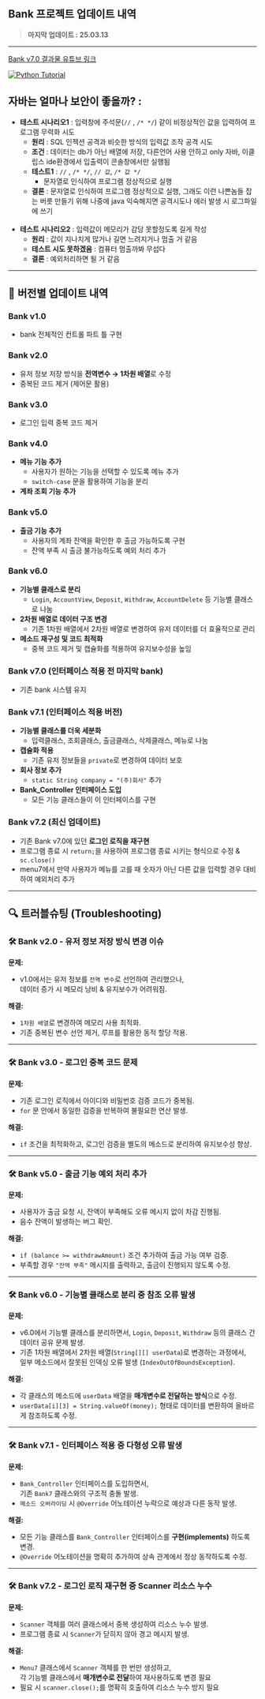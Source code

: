 ## Bank 프로젝트 업데이트 내역
 >  **마지막 업데이트 : 25.03.13**
---
[Bank v7.0 결과물 유튜브 링크](https://www.youtube.com/watch?v=3mcZiNizd04)

[![Python Tutorial](https://img.youtube.com/vi/3mcZiNizd04/0.jpg)](https://www.youtube.com/watch?v=3mcZiNizd04)

## 자바는 얼마나 보안이 좋을까? : 
- **테스트 시나리오1** : 입력창에 주석문(`//` , `/* */`) 같이 비정상적인 값을 입력하여 프로그램 무력화 시도
  - **원리** : SQL 인젝션 공격과 비슷한 방식의 입력값 조작 공격 시도
  - **조건** : 데이터는 db가 아닌 배열에 저장, 다른언어 사용 안하고 only 자바, 이클립스 ide환경에서 입출력이 콘솔창에서만 실행됨
  - **테스트1** : `//` , `/* */`, `// 값`, `/* 값 */`
    - 문자열로 인식하여 프로그램 정상적으로 실행
  - **결론** : 문자열로 인식하여 프로그램 정상적으로 실행, 그래도 이런 나쁜놈들 잡는 버릇 만들기 위해 나중에 java 익숙해지면 공격시도나 에러 발생 시 로그파일에 쓰기  <br></br>
- **테스트 시나리오2** : 입력값이 메모리가 감당 못할정도록 길게 작성
  - **원리** : 값이 지나치게 많거나 길면 느려지거나 멈출 거 같음
  - **테스트 시도 못하겠음** : 컴퓨터 멈출까봐 무섭다
  - **결론** : 예외처리하면 될 거 같음
---

## 🔹 **버전별 업데이트 내역**

### Bank v1.0  
- bank 전체적인 컨트롤 파트 틀 구현  

### Bank v2.0  
- 유저 정보 저장 방식을 **전역변수 → 1차원 배열**로 수정  
- 중복된 코드 제거 (제어문 활용)  

### Bank v3.0  
- 로그인 입력 중복 코드 제거  

### Bank v4.0  
- **메뉴 기능 추가**  
  - 사용자가 원하는 기능을 선택할 수 있도록 메뉴 추가  
  - `switch-case` 문을 활용하여 기능을 분리  
- **계좌 조회 기능 추가**  

### Bank v5.0  
- **출금 기능 추가**  
  - 사용자의 계좌 잔액을 확인한 후 출금 가능하도록 구현  
  - 잔액 부족 시 출금 불가능하도록 예외 처리 추가  

### Bank v6.0  
- **기능별 클래스로 분리**  
  - `Login`, `AccountView`, `Deposit`, `Withdraw`, `AccountDelete` 등 기능별 클래스로 나눔  
- **2차원 배열로 데이터 구조 변경**  
  - 기존 1차원 배열에서 2차원 배열로 변경하여 유저 데이터를 더 효율적으로 관리  
- **메소드 재구성 및 코드 최적화**  
  - 중복 코드 제거 및 캡슐화를 적용하여 유지보수성을 높임  

### Bank v7.0 (인터페이스 적용 전 마지막 bank)  
- 기존 bank 시스템 유지  

### Bank v7.1 (인터페이스 적용 버전)  
- **기능별 클래스를 더욱 세분화**  
  - 입력클래스, 조회클래스, 출금클래스, 삭제클래스, 메뉴로 나눔  
- **캡슐화 적용**  
  - 기존 유저 정보들을 `private`로 변경하여 데이터 보호  
- **회사 정보 추가**  
  - `static String company = "(주)회사"` 추가  
- **Bank_Controller 인터페이스 도입**  
  - 모든 기능 클래스들이 이 인터페이스를 구현  

### Bank v7.2 (최신 업데이트)  
- 기존 Bank v7.0에 있던 **로그인 로직을 재구현**  
- 프로그램 종료 시 `return;`을 사용하여 프로그램 종료 시키는 형식으로 수정 & `sc.close()`
- menu7에서 만약 사용자가 메뉴를 고를 때 숫자가 아닌 다른 값을 입력할 경우 대비하여 예외처리 추가
   
---

## 🔍 **트러블슈팅 (Troubleshooting)**

### 🛠 **Bank v2.0 - 유저 정보 저장 방식 변경 이슈**  
**문제:**  
- v1.0에서는 유저 정보를 `전역 변수`로 선언하여 관리했으나,  
  데이터 증가 시 메모리 낭비 & 유지보수가 어려워짐.  

**해결:**  
- `1차원 배열`로 변경하여 메모리 사용 최적화.  
- 기존 중복된 변수 선언 제거, 루프를 활용한 동적 할당 적용.  

---  

### 🛠 **Bank v3.0 - 로그인 중복 코드 문제**  
**문제:**  
- 기존 로그인 로직에서 아이디와 비밀번호 검증 코드가 중복됨.  
- `for` 문 안에서 동일한 검증을 반복하여 불필요한 연산 발생.  

**해결:**  
- `if` 조건을 최적화하고, 로그인 검증을 별도의 메소드로 분리하여 유지보수성 향상.  

---  

### 🛠 **Bank v5.0 - 출금 기능 예외 처리 추가**  
**문제:**  
- 사용자가 출금 요청 시, 잔액이 부족해도 오류 메시지 없이 차감 진행됨.  
- 음수 잔액이 발생하는 버그 확인.  

**해결:**  
- `if (balance >= withdrawAmount)` 조건 추가하여 출금 가능 여부 검증.  
- 부족할 경우 `"잔액 부족"` 메시지를 출력하고, 출금이 진행되지 않도록 수정.  

---  

### 🛠 **Bank v6.0 - 기능별 클래스로 분리 중 참조 오류 발생**  
**문제:**  
- v6.0에서 기능별 클래스를 분리하면서, `Login`, `Deposit`, `Withdraw` 등의 클래스 간 데이터 공유 문제 발생.  
- 기존 1차원 배열에서 2차원 배열(`String[][] userData`)로 변경하는 과정에서,  
  일부 메소드에서 잘못된 인덱싱 오류 발생 (`IndexOutOfBoundsException`).  

**해결:**  
- 각 클래스의 메소드에 `userData` 배열을 **매개변수로 전달하는 방식**으로 수정.  
- `userData[i][3] = String.valueOf(money);` 형태로 데이터를 변환하여 올바르게 참조하도록 수정.  

---  

### 🛠 **Bank v7.1 - 인터페이스 적용 중 다형성 오류 발생**  
**문제:**  
- `Bank_Controller` 인터페이스를 도입하면서,  
  기존 `Bank7` 클래스와의 구조적 충돌 발생.  
- `메소드 오버라이딩` 시 `@Override` 어노테이션 누락으로 예상과 다른 동작 발생.  

**해결:**  
- 모든 기능 클래스를 `Bank_Controller` 인터페이스를 **구현(implements)** 하도록 변경.  
- `@Override` 어노테이션을 명확히 추가하여 상속 관계에서 정상 동작하도록 수정.  

---  

### 🛠 **Bank v7.2 - 로그인 로직 재구현 중 Scanner 리소스 누수**  
**문제:**  
- `Scanner` 객체를 여러 클래스에서 중복 생성하여 리소스 누수 발생.  
- 프로그램 종료 시 `Scanner`가 닫히지 않아 경고 메시지 발생.  

**해결:**  
- `Menu7` 클래스에서 `Scanner` 객체를 한 번만 생성하고,  
  각 기능별 클래스에서 **매개변수로 전달**하여 재사용하도록 변경 필요  
- 필요 시 `scanner.close();`를 명확히 호출하여 리소스 누수 방지 필요  

